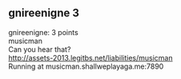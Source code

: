 ## gnireenigne 3  
gnireenigne: 3 points  
musicman  
Can you hear that?  
http://assets-2013.legitbs.net/liabilities/musicman  
Running at musicman.shallweplayaga.me:7890  

